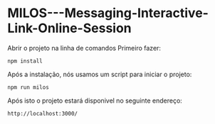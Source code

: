 # MILOS---Messaging-Interactive-Link-Online-Session

Abrir o projeto na linha de comandos
Primeiro fazer:

 	npm install

Após a instalação, nós usamos um script para iniciar o projeto:

	npm run milos

Após isto o projeto estará disponivel no seguinte endereço:

	http://localhost:3000/

